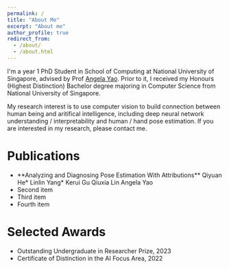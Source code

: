 ```yaml
---
permalink: /
title: "About Me"
excerpt: "About me"
author_profile: true
redirect_from: 
  - /about/
  - /about.html
---
```


 I'm a year 1 PhD Student in School of Computing at National University of Singapore, advised by Prof [Angela Yao](https://www.comp.nus.edu.sg/~ayao/). Prior to it, I received my Honours (Highest Distinction) Bachelor degree majoring in Computer Science from National University of Singapore.

My research interest is to use computer vision to build connection between human being and aritifical intelligence, including deep neural network understanding / interpretability and human / hand pose estimation. If you are interested in my research, please contact me.

Publications
======
<ul>
  <li>**Analyzing and Diagnosing Pose Estimation With Attributions**
  Qiyuan He* Linlin Yang* Kerui Gu Qiuxia Lin Angela Yao
  </li>
  <li>Second item</li>
  <li>Third item</li>
  <li>Fourth item</li>
</ul>

Selected Awards
======
<ul>
  <li>Outstanding Undergraduate in Researcher Prize, 2023</li>
  <li>Certificate of Distinction in the AI Focus Area, 2022</li>
</ul>
